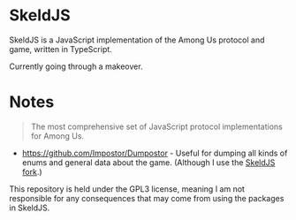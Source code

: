 # SkeldJS

SkeldJS is a JavaScript implementation of the Among Us protocol and game, written in TypeScript.

Currently going through a makeover.

# Notes
> The most comprehensive set of JavaScript protocol implementations for Among Us.

* https://github.com/Impostor/Dumpostor - Useful for dumping all kinds of enums and general data about the game. (Although I use the [SkeldJS fork](https://github.com/SkeldJS/Dumpostor).)

This repository is held under the GPL3 license, meaning I am not responsible for any consequences that may come from using the packages in SkeldJS.
